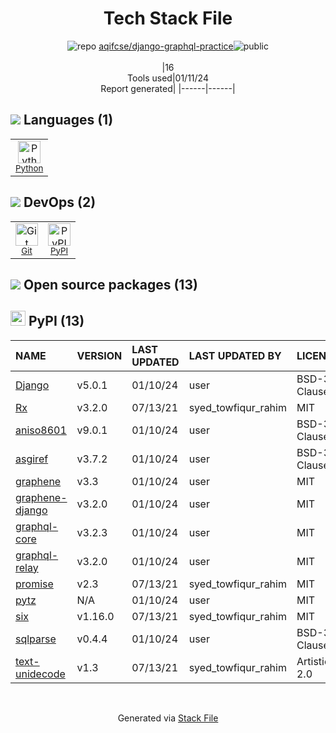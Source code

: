 <!--
&lt;--- Readme.md Snippet without images Start ---&gt;
## Tech Stack
aqifcse/django-graphql-practice is built on the following main stack:

- [Python](https://www.python.org) – Languages

Full tech stack [here](/techstack.md)

&lt;--- Readme.md Snippet without images End ---&gt;

&lt;--- Readme.md Snippet with images Start ---&gt;
## Tech Stack
aqifcse/django-graphql-practice is built on the following main stack:

- <img width='25' height='25' src='https://img.stackshare.io/service/993/pUBY5pVj.png' alt='Python'/> [Python](https://www.python.org) – Languages

Full tech stack [here](/techstack.md)

&lt;--- Readme.md Snippet with images End ---&gt;
-->
<div align="center">

# Tech Stack File
![](https://img.stackshare.io/repo.svg "repo") [aqifcse/django-graphql-practice](https://github.com/aqifcse/django-graphql-practice)![](https://img.stackshare.io/public_badge.svg "public")
<br/><br/>
|16<br/>Tools used|01/11/24 <br/>Report generated|
|------|------|
</div>

## <img src='https://img.stackshare.io/languages.svg'/> Languages (1)
<table><tr>
  <td align='center'>
  <img width='36' height='36' src='https://img.stackshare.io/service/993/pUBY5pVj.png' alt='Python'>
  <br>
  <sub><a href="https://www.python.org">Python</a></sub>
  <br>
  <sub></sub>
</td>

</tr>
</table>

## <img src='https://img.stackshare.io/devops.svg'/> DevOps (2)
<table><tr>
  <td align='center'>
  <img width='36' height='36' src='https://img.stackshare.io/service/1046/git.png' alt='Git'>
  <br>
  <sub><a href="http://git-scm.com/">Git</a></sub>
  <br>
  <sub></sub>
</td>

<td align='center'>
  <img width='36' height='36' src='https://img.stackshare.io/service/12572/-RIWgodF_400x400.jpg' alt='PyPI'>
  <br>
  <sub><a href="https://pypi.org/">PyPI</a></sub>
  <br>
  <sub></sub>
</td>

</tr>
</table>


## <img src='https://img.stackshare.io/group.svg' /> Open source packages (13)</h2>

## <img width='24' height='24' src='https://img.stackshare.io/service/12572/-RIWgodF_400x400.jpg'/> PyPI (13)

|NAME|VERSION|LAST UPDATED|LAST UPDATED BY|LICENSE|VULNERABILITIES|
|:------|:------|:------|:------|:------|:------|
|[Django](https://pypi.org/project/Django)|v5.0.1|01/10/24|user |BSD-3-Clause|N/A|
|[Rx](https://pypi.org/project/Rx)|v3.2.0|07/13/21|syed_towfiqur_rahim |MIT|N/A|
|[aniso8601](https://pypi.org/project/aniso8601)|v9.0.1|01/10/24|user |BSD-3-Clause|N/A|
|[asgiref](https://pypi.org/project/asgiref)|v3.7.2|01/10/24|user |BSD-3-Clause|N/A|
|[graphene](https://pypi.org/project/graphene)|v3.3|01/10/24|user |MIT|N/A|
|[graphene-django](https://pypi.org/project/graphene-django)|v3.2.0|01/10/24|user |MIT|N/A|
|[graphql-core](https://pypi.org/project/graphql-core)|v3.2.3|01/10/24|user |MIT|N/A|
|[graphql-relay](https://pypi.org/project/graphql-relay)|v3.2.0|01/10/24|user |MIT|N/A|
|[promise](https://pypi.org/project/promise)|v2.3|07/13/21|syed_towfiqur_rahim |MIT|N/A|
|[pytz](https://pypi.org/project/pytz)|N/A|01/10/24|user |MIT|N/A|
|[six](https://pypi.org/project/six)|v1.16.0|07/13/21|syed_towfiqur_rahim |MIT|N/A|
|[sqlparse](https://pypi.org/project/sqlparse)|v0.4.4|01/10/24|user |BSD-3-Clause|N/A|
|[text-unidecode](https://pypi.org/project/text-unidecode)|v1.3|07/13/21|syed_towfiqur_rahim |Artistic-2.0|N/A|

<br/>
<div align='center'>

Generated via [Stack File](https://github.com/marketplace/stack-file)
